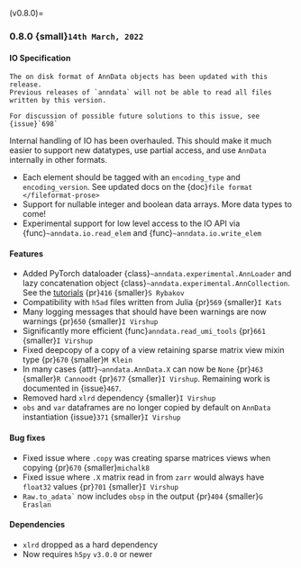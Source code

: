 (v0.8.0)=
### 0.8.0 {small}`14th March, 2022`

#### IO Specification

```{warning}
The on disk format of AnnData objects has been updated with this release.
Previous releases of `anndata` will not be able to read all files written by this version.

For discussion of possible future solutions to this issue, see {issue}`698`
```

Internal handling of IO has been overhauled.
This should make it much easier to support new datatypes, use partial access, and use `AnnData` internally in other formats.

- Each element should be tagged with an `encoding_type` and `encoding_version`. See updated docs on the {doc}`file format </fileformat-prose>`
- Support for nullable integer and boolean data arrays. More data types to come!
- Experimental support for low level access to the IO API via {func}`~anndata.io.read_elem` and {func}`~anndata.io.write_elem`

#### Features

- Added PyTorch dataloader {class}`~anndata.experimental.AnnLoader` and lazy concatenation object {class}`~anndata.experimental.AnnCollection`. See the [tutorials] {pr}`416` {smaller}`S Rybakov`
- Compatibility with `h5ad` files written from Julia {pr}`569` {smaller}`I Kats`
- Many logging messages that should have been warnings are now warnings {pr}`650` {smaller}`I Virshup`
- Significantly more efficient {func}`anndata.read_umi_tools` {pr}`661` {smaller}`I Virshup`
- Fixed deepcopy of a copy of a view retaining sparse matrix view mixin type {pr}`670` {smaller}`M Klein`
- In many cases {attr}`~anndata.AnnData.X` can now be `None` {pr}`463` {smaller}`R Cannoodt` {pr}`677` {smaller}`I Virshup`. Remaining work is documented in {issue}`467`.
- Removed hard `xlrd` dependency {smaller}`I Virshup`
- `obs` and `var` dataframes are no longer copied by default on `AnnData` instantiation {issue}`371` {smaller}`I Virshup`

#### Bug fixes

- Fixed issue where `.copy` was creating sparse matrices views when copying {pr}`670` {smaller}`michalk8`
- Fixed issue where `.X` matrix read in from `zarr` would always have `float32` values {pr}`701` {smaller}`I Virshup`
- `` Raw.to_adata` `` now includes `obsp` in the output {pr}`404` {smaller}`G Eraslan`

#### Dependencies

- `xlrd` dropped as a hard dependency
- Now requires `h5py` `v3.0.0` or newer

[tutorials]: https://anndata-tutorials.readthedocs.io/en/latest/index.html

